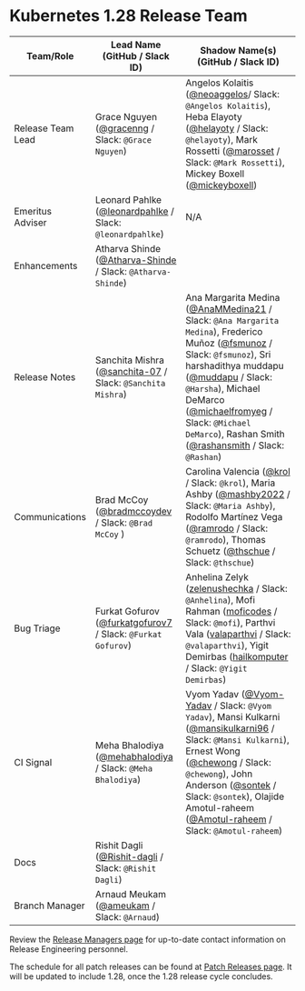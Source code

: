 # Kubernetes 1.28 Release Team

| **Team/Role** | **Lead Name** (**GitHub / Slack ID**) | **Shadow Name(s) (GitHub / Slack ID)** |
|----------|----------------------------------|----------------------------------------|
| Release Team Lead | Grace Nguyen ([@gracenng](https://github.com/gracenng) / Slack: `@Grace Nguyen`) | Angelos Kolaitis ([@neoaggelos](https://github.com/neoaggelos)/ Slack: `@Angelos Kolaitis`), Heba Elayoty ([@helayoty](https://github.com/helayoty) / Slack: `@helayoty`), Mark Rossetti ([@marosset](https://github.com/marosset) / Slack: `@Mark Rossetti`), Mickey Boxell ([@mickeyboxell](https://github.com/mickeyboxell))|
| Emeritus Adviser | Leonard Pahlke ([@leonardpahlke](https://github.com/leonardpahlke) / Slack: `@leonardpahlke`) | N/A |
| Enhancements | Atharva Shinde ([@Atharva-Shinde](https://github.com/Atharva-Shinde) / Slack: `@Atharva-Shinde`) | |
| Release Notes | Sanchita Mishra ([@sanchita-07](https://github.com/sanchita-07) / Slack: `@Sanchita Mishra`) | Ana Margarita Medina ([@AnaMMedina21](https://github.com/AnaMMedina21) / Slack: `@Ana Margarita Medina`), Frederico Muñoz ([@fsmunoz](https://github.com/fsmunoz) / Slack: `@fsmunoz`), Sri harshadithya muddapu ([@muddapu](https://github.com/muddapu) / Slack: `@Harsha`), Michael DeMarco ([@michaelfromyeg](https://github.com/michaelfromyeg) / Slack: `@Michael DeMarco`), Rashan Smith ([@rashansmith](https://github.com/rashansmith) / Slack: `@Rashan`) |
| Communications | Brad McCoy ([@bradmccoydev](https://github.com/bradmccoydev) / Slack: `@Brad McCoy` ) | Carolina Valencia ([@krol](https://github.com/krol3) / Slack: `@krol`), Maria Ashby ([@mashby2022](https://github.com/mashby2022) / Slack: `@Maria Ashby`), Rodolfo Martínez Vega ([@ramrodo](https://github.com/ramrodo) / Slack: `@ramrodo`), Thomas Schuetz ([@thschue](https://github.com/thschue) / Slack: `@thschue`) |
| Bug Triage | Furkat Gofurov ([@furkatgofurov7](https://github.com/furkatgofurov7) / Slack: `@Furkat Gofurov`) | Anhelina Zelyk ([zelenushechka](https://github.com/zelenushechka) / Slack: `@Anhelina`), Mofi Rahman ([moficodes](https://github.com/moficodes) / Slack: `@mofi`), Parthvi Vala ([valaparthvi](https://github.com/valaparthvi) / Slack: `@valaparthvi`), Yigit Demirbas ([hailkomputer](https://github.com/hailkomputer) / Slack: `@Yigit Demirbas`) |
| CI Signal | Meha Bhalodiya ([@mehabhalodiya](https://github.com/mehabhalodiya) / Slack: `@Meha Bhalodiya`) | Vyom Yadav ([@Vyom-Yadav](https://github.com/Vyom-Yadav) / Slack: `@Vyom Yadav`), Mansi Kulkarni ([@mansikulkarni96](https://github.com/mansikulkarni96) / Slack: `@Mansi Kulkarni`), Ernest Wong ([@chewong](https://github.com/chewong) / Slack: `@chewong`), John Anderson ([@sontek](https://github.com/sontek) / Slack: `@sontek`), Olajide Amotul-raheem ([@Amotul-raheem](https://github.com/Amotul-raheem) / Slack: `@Amotul-raheem`) |
| Docs | Rishit Dagli ([@Rishit-dagli](https://github.com/Rishit-dagli) / Slack: `@Rishit Dagli`) | |
| Branch Manager | Arnaud Meukam ([@ameukam](https://github.com/ameukam) / Slack: `@Arnaud`) | |

Review the [Release Managers page](https://github.com/kubernetes/website/blob/main/content/en/releases/release-managers.md) for up-to-date contact information on Release Engineering personnel.

The schedule for all patch releases can be found at [Patch Releases page](https://github.com/kubernetes/website/blob/main/content/en/releases/patch-releases.md). It will be updated to include 1.28, once the 1.28 release cycle concludes.
